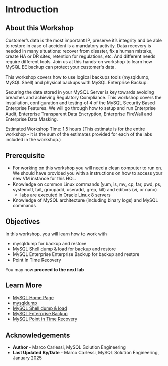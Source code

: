 # Introduction

## About this Workshop

Customer’s data is the most important IP, preserve it’s integrity and be able to restore in case of accident is a mandatory activity.
Data recovery is needed in many situations: recover from disaster, fix a human mistake, create HA or DR sites, retention for regulations, etc. And different needs require different tools.
Join us at this hands-on workshop to learn how MySQL EE backup can protect your customer's data.

This workshop covers how to use logical backups tools (mysqldump, MySQL Shell) and physical backups with MySQL Enterprise Backup.

Securing the data stored in your MySQL Server is key towards avoiding breaches and achieving Regulatory Compliance.  This workshop covers the installation, configuration and testing of 4 of the MySQL Security Based Enterprise Features.  We will go through how to setup and run Enterprise Audit, Enterprise Transparent Data Encryption, Enterprise FireWall and Enterprise Data Masking.

Estimated Workshop Time: 1.5 hours (This estimate is for the entire workshop - it is the sum of the estimates provided for each of the labs included in the workshop.)

## Prerequisite

- For working on this workshop you will need a clean computer to run on.  We should have provided you with a instructions on how to access your new VM instance for this HOL.
- Knowledge on common Linux commands (yum, ls, mv, cp, tar, pwd, ps, systemctl, tail, groupadd, useradd, grep, kill) and editors (vi, or nano)
   - labs are executed in Oracle Linux 8 servers
- Knowledge of MySQL architecture (including binary logs) and MySQL commands

## Objectives

In this workshop, you will learn how to work with

- mysqldump for backup and restore
- MySQL Shell dump & load for backup and restore
- MySQL Enterprise Enterprise Backup for backup and restore
- Point In Time Recovery

You may now **proceed to the next lab**

## Learn More

- [MySQL Home Page](https://www.mysql.com/)
- [mysqldump](https://dev.mysql.com/doc/refman/8.4/en/mysqldump.html)
- [MySQL Shell dump & load](https://dev.mysql.com/doc/mysql-shell/8.4/en/mysql-shell-utilities-dump-instance-schema.html)
- [MySQL Enterprise Backup](https://dev.mysql.com/doc/mysql-enterprise-backup/8.4/en/)
- [MySQL Point in Time Recovery](https://dev.mysql.com/doc/refman/8.4/en/point-in-time-recovery.html)

## Acknowledgements

- **Author** - Marco Carlessi, MySQL Solution Engineering
- **Last Updated By/Date** - Marco Carlessi, MySQL Solution Engineering, January 2025
